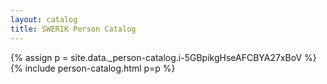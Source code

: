```yaml
---
layout: catalog
title: SWERIK Person Catalog
---
```

{% assign p = site.data._person-catalog.i-5GBpikgHseAFCBYA27xBoV %}
{% include person-catalog.html p=p %}


